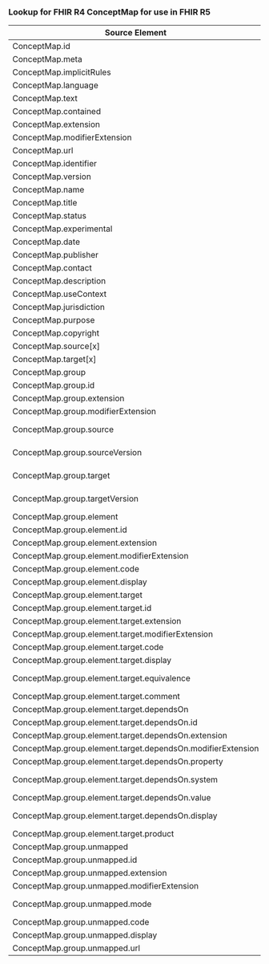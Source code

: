 ### Lookup for FHIR R4 ConceptMap for use in FHIR R5

| Source Element | Usage | Target |
| -------------- | ----- | ------ |
| ConceptMap.id | UseElementSameName | ConceptMap.id |
| ConceptMap.meta | UseElementSameName | ConceptMap.meta |
| ConceptMap.implicitRules | UseElementSameName | ConceptMap.implicitRules |
| ConceptMap.language | UseElementSameName | ConceptMap.language |
| ConceptMap.text | UseElementSameName | ConceptMap.text |
| ConceptMap.contained | UseElementSameName | ConceptMap.contained |
| ConceptMap.extension | UseElementSameName | ConceptMap.extension |
| ConceptMap.modifierExtension | UseElementSameName | ConceptMap.modifierExtension |
| ConceptMap.url | UseElementSameName | ConceptMap.url |
| ConceptMap.identifier | UseElementSameName | ConceptMap.identifier |
| ConceptMap.version | UseElementSameName | ConceptMap.version |
| ConceptMap.name | UseElementSameName | ConceptMap.name |
| ConceptMap.title | UseElementSameName | ConceptMap.title |
| ConceptMap.status | UseElementSameName | ConceptMap.status |
| ConceptMap.experimental | UseElementSameName | ConceptMap.experimental |
| ConceptMap.date | UseElementSameName | ConceptMap.date |
| ConceptMap.publisher | UseElementSameName | ConceptMap.publisher |
| ConceptMap.contact | UseElementSameName | ConceptMap.contact |
| ConceptMap.description | UseElementSameName | ConceptMap.description |
| ConceptMap.useContext | UseElementSameName | ConceptMap.useContext |
| ConceptMap.jurisdiction | UseElementSameName | ConceptMap.jurisdiction |
| ConceptMap.purpose | UseElementSameName | ConceptMap.purpose |
| ConceptMap.copyright | UseElementSameName | ConceptMap.copyright |
| ConceptMap.source[x] | UseElementRenamed | ConceptMap.sourceScope[x] |
| ConceptMap.target[x] | UseElementRenamed | ConceptMap.targetScope[x] |
| ConceptMap.group | UseElementSameName | ConceptMap.group |
| ConceptMap.group.id | UseElementSameName | ConceptMap.group.id |
| ConceptMap.group.extension | UseElementSameName | ConceptMap.group.extension |
| ConceptMap.group.modifierExtension | UseElementSameName | ConceptMap.group.modifierExtension |
| ConceptMap.group.source | UseExtension | http://hl7.org/fhir/4.0/StructureDefinition/extension-ConceptMap.group.source |
| ConceptMap.group.sourceVersion | UseExtension | http://hl7.org/fhir/4.0/StructureDefinition/extension-ConceptMap.group.sourceVersion |
| ConceptMap.group.target | UseExtension | http://hl7.org/fhir/4.0/StructureDefinition/extension-ConceptMap.group.target |
| ConceptMap.group.targetVersion | UseExtension | http://hl7.org/fhir/4.0/StructureDefinition/extension-ConceptMap.group.targetVersion |
| ConceptMap.group.element | UseElementSameName | ConceptMap.group.element |
| ConceptMap.group.element.id | UseElementSameName | ConceptMap.group.element.id |
| ConceptMap.group.element.extension | UseElementSameName | ConceptMap.group.element.extension |
| ConceptMap.group.element.modifierExtension | UseElementSameName | ConceptMap.group.element.modifierExtension |
| ConceptMap.group.element.code | UseElementSameName | ConceptMap.group.element.code |
| ConceptMap.group.element.display | UseElementSameName | ConceptMap.group.element.display |
| ConceptMap.group.element.target | UseElementSameName | ConceptMap.group.element.target |
| ConceptMap.group.element.target.id | UseElementSameName | ConceptMap.group.element.target.id |
| ConceptMap.group.element.target.extension | UseElementSameName | ConceptMap.group.element.target.extension |
| ConceptMap.group.element.target.modifierExtension | UseElementSameName | ConceptMap.group.element.target.modifierExtension |
| ConceptMap.group.element.target.code | UseElementSameName | ConceptMap.group.element.target.code |
| ConceptMap.group.element.target.display | UseElementSameName | ConceptMap.group.element.target.display |
| ConceptMap.group.element.target.equivalence | UseExtension | http://hl7.org/fhir/4.0/StructureDefinition/extension-ConceptMap.group.element.target.equivalence |
| ConceptMap.group.element.target.comment | UseElementSameName | ConceptMap.group.element.target.comment |
| ConceptMap.group.element.target.dependsOn | UseElementSameName | ConceptMap.group.element.target.dependsOn |
| ConceptMap.group.element.target.dependsOn.id | UseElementSameName | ConceptMap.group.element.target.dependsOn.id |
| ConceptMap.group.element.target.dependsOn.extension | UseElementSameName | ConceptMap.group.element.target.dependsOn.extension |
| ConceptMap.group.element.target.dependsOn.modifierExtension | UseElementSameName | ConceptMap.group.element.target.dependsOn.modifierExtension |
| ConceptMap.group.element.target.dependsOn.property | UseElementRenamed | ConceptMap.group.element.target.dependsOn.attribute |
| ConceptMap.group.element.target.dependsOn.system | UseExtension | http://hl7.org/fhir/4.0/StructureDefinition/extension-ConceptMap.group.element.target.dependsOn.system |
| ConceptMap.group.element.target.dependsOn.value | UseElementRenamed | ConceptMap.group.element.target.dependsOn.value[x] |
| ConceptMap.group.element.target.dependsOn.display | UseExtension | http://hl7.org/fhir/4.0/StructureDefinition/extension-ConceptMap.group.element.target.dependsOn.display |
| ConceptMap.group.element.target.product | UseElementSameName | ConceptMap.group.element.target.product |
| ConceptMap.group.unmapped | UseElementSameName | ConceptMap.group.unmapped |
| ConceptMap.group.unmapped.id | UseElementSameName | ConceptMap.group.unmapped.id |
| ConceptMap.group.unmapped.extension | UseElementSameName | ConceptMap.group.unmapped.extension |
| ConceptMap.group.unmapped.modifierExtension | UseElementSameName | ConceptMap.group.unmapped.modifierExtension |
| ConceptMap.group.unmapped.mode | UseExtension | http://hl7.org/fhir/4.0/StructureDefinition/extension-ConceptMap.group.unmapped.mode |
| ConceptMap.group.unmapped.code | UseElementSameName | ConceptMap.group.unmapped.code |
| ConceptMap.group.unmapped.display | UseElementSameName | ConceptMap.group.unmapped.display |
| ConceptMap.group.unmapped.url | UseElementRenamed | ConceptMap.group.unmapped.otherMap |
